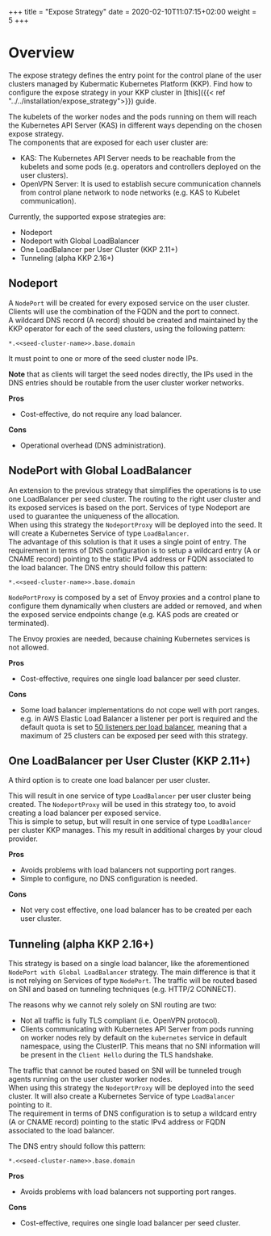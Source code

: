 +++
title = "Expose Strategy"
date = 2020-02-10T11:07:15+02:00
weight = 5
+++

# Overview

The expose strategy defines the entry point for the control plane of the user
clusters managed by Kubermatic Kubernetes Platform (KKP). Find how to configure
the expose strategy in your KKP cluster in
[this]({{< ref "../../installation/expose_strategy">}}) guide.

The kubelets of the worker nodes and the pods running on them will reach the
Kubernetes API Server (KAS) in different ways depending on the chosen expose
strategy.\
The components that are exposed for each user cluster are:
* KAS: The Kubernetes API Server needs to be reachable from the kubelets and
  some pods (e.g. operators and controllers deployed on the user clusters).
* OpenVPN Server: It is used to establish secure communication channels from
  control plane network to node networks (e.g. KAS to Kubelet communication).

Currently, the supported expose strategies are:

* Nodeport
* Nodeport with Global LoadBalancer
* One LoadBalancer per User Cluster (KKP 2.11+)
* Tunneling (alpha KKP 2.16+)

## Nodeport

A `NodePort` will be created for every exposed service on the user cluster.
Clients will use the combination of the FQDN and the port to connect.\
A wildcard DNS record (A record) should be created and maintained by the KKP
operator for each of the seed clusters, using the following pattern:

`*.<<seed-cluster-name>>.base.domain`

It must point to one or more of the seed cluster node IPs.

**Note** that as clients will target the seed nodes directly, the IPs used in the
DNS entries should be routable from the user cluster worker networks.

**Pros**
* Cost-effective, do not require any load balancer.

**Cons**
* Operational overhead (DNS administration).


## NodePort with Global LoadBalancer

An extension to the previous strategy that simplifies the operations is to use
one LoadBalancer per seed cluster. The routing to the right user cluster and
its exposed services is based on the port. Services of type Nodeport are used
to guarantee the uniqueness of the allocation.\
When using this strategy the `NodeportProxy` will be deployed into the seed.
It will create a Kubernetes Service of type `LoadBalancer`.\
The advantage of this solution is that it uses a single point of entry.
The requirement in terms of DNS configuration is to setup a wildcard entry (A
or CNAME record) pointing to the static IPv4 address or FQDN associated to the
load balancer.
The DNS entry should follow this pattern:

`*.<<seed-cluster-name>>.base.domain`

`NodePortProxy` is composed by a set of Envoy proxies and a control plane to
configure them dynamically when clusters are added or removed, and when the
exposed service endpoints change (e.g. KAS pods are created or terminated).

The Envoy proxies are needed, because chaining Kubernetes services is not
allowed.

**Pros**
* Cost-effective, requires one single load balancer per seed cluster.

**Cons**
* Some load balancer implementations do not cope well with port ranges. e.g.
  in AWS Elastic Load Balancer a listener per port is required and the default
  quota is set to [50 listeners per load balancer](https://docs.aws.amazon.com/elasticloadbalancing/latest/application/load-balancer-limits.html),
  meaning that a maximum of 25 clusters can be exposed per seed with this
  strategy.


## One LoadBalancer per User Cluster (KKP 2.11+)

A third option is to create one load balancer per user cluster.

This will result in one service of type `LoadBalancer` per user cluster being
created. The `NodeportProxy` will be used in this strategy too, to avoid
creating a load balancer per exposed service.\
This is simple to setup, but will result in one service of type `LoadBalancer` per cluster
KKP manages. This my result in additional charges by your cloud provider.

**Pros**
* Avoids problems with load balancers not supporting port ranges.
* Simple to configure, no DNS configuration is needed.

**Cons**
* Not very cost effective, one load balancer has to be created per each user
  cluster.


## Tunneling (alpha KKP 2.16+)

This strategy is based on a single load balancer, like the aforementioned
`NodePort with Global LoadBalancer` strategy. The main difference is that it is
not relying on Services of type `NodePort`. The traffic will be routed based on
SNI and based on tunneling techniques (e.g. HTTP/2 CONNECT).

The reasons why we cannot rely solely on SNI routing are two:
* Not all traffic is fully TLS compliant (i.e. OpenVPN protocol).
* Clients communicating with Kubernetes API Server from pods running on worker
  nodes rely by default on the `kubernetes` service in default namespace, using
  the ClusterIP. This means that no SNI information will be present in the
  `Client Hello` during the TLS handshake. 

The traffic that cannot be routed based on SNI will be tunneled trough agents
running on the user cluster worker nodes.\
When using this strategy the `NodeportProxy` will be deployed into the seed
cluster. It will also create a Kubernetes Service of type `LoadBalancer`
pointing to it.\
The requirement in terms of DNS configuration is to setup a wildcard entry (A
or CNAME record) pointing to the static IPv4 address or FQDN associated to the
load balancer.

The DNS entry should follow this pattern:

`*.<<seed-cluster-name>>.base.domain`

**Pros**
* Avoids problems with load balancers not supporting port ranges.

**Cons**
* Cost-effective, requires one single load balancer per seed cluster.


[aws_elb_quotas]: https://docs.aws.amazon.com/elasticloadbalancing/latest/application/load-balancer-limits.html
